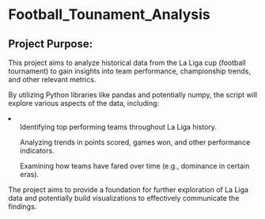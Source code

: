 # Football_Tounament_Analysis
<h2> Project Purpose: </h2>

<p> This project aims to analyze historical data from the La Liga cup (football tournament) to gain insights into team performance, championship trends, and other relevant metrics. 

By utilizing Python libraries like pandas and potentially numpy, the script will explore various aspects of the data, including: </p>
<li>
<ul> Identifying top performing teams throughout La Liga history. </ul>
<ul> Analyzing trends in points scored, games won, and other performance indicators. </ul>
<ul> Examining how teams have fared over time (e.g., dominance in certain eras). </ul>
</li>
<p> The project aims to provide a foundation for further exploration of La Liga data and potentially build visualizations to effectively communicate the findings. </p>
